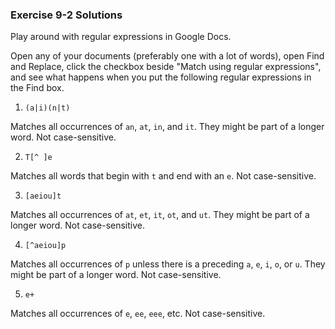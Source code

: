 ### Exercise 9-2 Solutions

Play around with regular expressions in Google Docs.

Open any of your documents (preferably one with a lot of words), open Find and Replace, click the checkbox beside "Match using regular expressions", and see what happens when you put the following regular expressions in the Find box.

1. `(a|i)(n|t)`

Matches all occurrences of `an`, `at`, `in`, and `it`. They might be part of a longer word. Not case-sensitive.


2. `T[^ ]e`

Matches all words that begin with `t` and end with an `e`. Not case-sensitive.


3. `[aeiou]t`

Matches all occurrences of `at`, `et`, `it`, `ot`, and `ut`. They might be part of a longer word. Not case-sensitive.


4. `[^aeiou]p`

Matches all occurrences of `p` unless there is a preceding `a`, `e`, `i`, `o`, or `u`. They might be part of a longer word. Not case-sensitive.


5. `e+`

Matches all occurrences of `e`, `ee`, `eee`, etc. Not case-sensitive.
